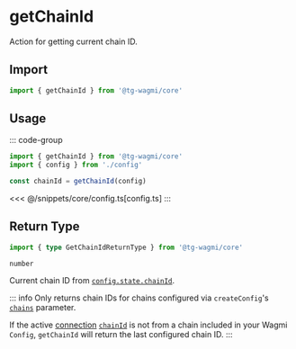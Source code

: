 # getChainId

Action for getting current chain ID.


## Import

```ts
import { getChainId } from '@tg-wagmi/core'
```

## Usage

::: code-group
```ts [index.ts]
import { getChainId } from '@tg-wagmi/core'
import { config } from './config'

const chainId = getChainId(config)
```
<<< @/snippets/core/config.ts[config.ts]
:::

## Return Type

```ts
import { type GetChainIdReturnType } from '@tg-wagmi/core'
```

`number`

Current chain ID from [`config.state.chainId`](/core/api/createConfig#chainid).

::: info
Only returns chain IDs for chains configured via `createConfig`'s [`chains`](/core/api/createConfig#chains) parameter.

If the active [connection](/core/api/createConfig#connection) [`chainId`](/core/api/createConfig#chainid-1) is not from a chain included in your Wagmi `Config`, `getChainId` will return the last configured chain ID.
:::
